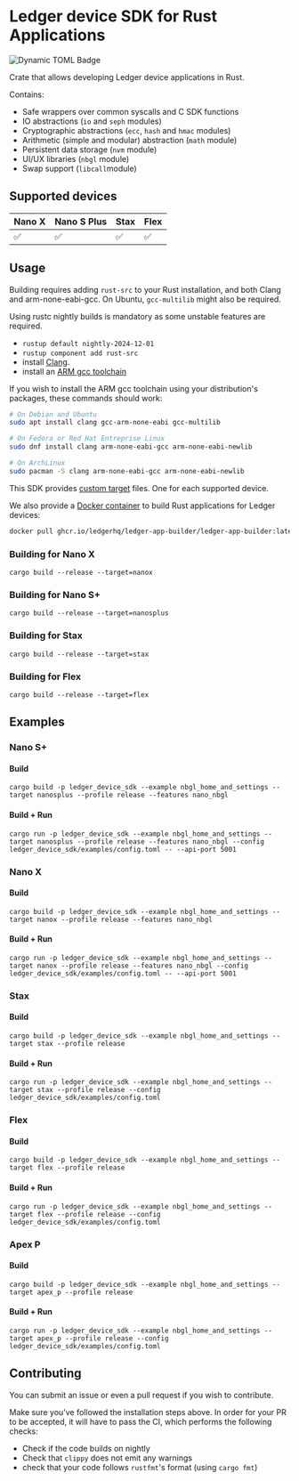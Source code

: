 # Ledger device SDK for Rust Applications
![Dynamic TOML Badge](https://img.shields.io/badge/dynamic/toml?url=https%3A%2F%2Fraw.githubusercontent.com%2FLedgerHQ%2Fledger-device-rust-sdk%2Frefs%2Fheads%2Fmaster%2Fledger_device_sdk%2FCargo.toml&query=%24.package.version&label=version)

Crate that allows developing Ledger device applications in Rust.

Contains:

- Safe wrappers over common syscalls and C SDK functions
- IO abstractions (`io` and `seph` modules)
- Cryptographic abstractions (`ecc`, `hash` and `hmac` modules)
- Arithmetic (simple and modular) abstraction (`math` module)
- Persistent data storage (`nvm` module)
- UI/UX libraries (`nbgl` module)
- Swap support (`libcall`module)

## Supported devices

|       Nano X       |    Nano S Plus     |        Stax        |       Flex         |
| ------------------ | ------------------ | ------------------ | ------------------ |
| :white_check_mark: | :white_check_mark: | :white_check_mark: | :white_check_mark: |

## Usage

Building requires adding `rust-src` to your Rust installation, and both Clang and arm-none-eabi-gcc.
On Ubuntu, `gcc-multilib` might also be required.

Using rustc nightly builds is mandatory as some unstable features are required.

- `rustup default nightly-2024-12-01`
- `rustup component add rust-src`
- install [Clang](http://releases.llvm.org/download.html).
- install an [ARM gcc toolchain](https://developer.arm.com/tools-and-software/open-source-software/developer-tools/gnu-toolchain/gnu-rm/downloads)

If you wish to install the ARM gcc toolchain using your distribution's packages, these commands should work:

```bash
# On Debian and Ubuntu
sudo apt install clang gcc-arm-none-eabi gcc-multilib

# On Fedora or Red Hat Entreprise Linux
sudo dnf install clang arm-none-eabi-gcc arm-none-eabi-newlib

# On ArchLinux
sudo pacman -S clang arm-none-eabi-gcc arm-none-eabi-newlib
```

This SDK provides [custom target](https://doc.rust-lang.org/rustc/targets/custom.html) files. One for each supported device.

We also provide a [Docker container](https://github.com/LedgerHQ/ledger-app-builder) to build Rust applications for Ledger devices:

```bash
docker pull ghcr.io/ledgerhq/ledger-app-builder/ledger-app-builder:latest
````

### Building for Nano X

```
cargo build --release --target=nanox
```

### Building for Nano S+

```
cargo build --release --target=nanosplus
```

### Building for Stax

```
cargo build --release --target=stax
```

### Building for Flex

```
cargo build --release --target=flex
```

## Examples
### Nano S+
#### Build 
```
cargo build -p ledger_device_sdk --example nbgl_home_and_settings --target nanosplus --profile release --features nano_nbgl
```
#### Build + Run
```
cargo run -p ledger_device_sdk --example nbgl_home_and_settings --target nanosplus --profile release --features nano_nbgl --config ledger_device_sdk/examples/config.toml -- --api-port 5001
```
### Nano X
#### Build
```
cargo build -p ledger_device_sdk --example nbgl_home_and_settings --target nanox --profile release --features nano_nbgl
```
#### Build + Run
```
cargo run -p ledger_device_sdk --example nbgl_home_and_settings --target nanox --profile release --features nano_nbgl --config ledger_device_sdk/examples/config.toml -- --api-port 5001
```
### Stax
#### Build
```
cargo build -p ledger_device_sdk --example nbgl_home_and_settings --target stax --profile release
```
#### Build + Run
```
cargo run -p ledger_device_sdk --example nbgl_home_and_settings --target stax --profile release --config ledger_device_sdk/examples/config.toml
```
### Flex
#### Build
```
cargo build -p ledger_device_sdk --example nbgl_home_and_settings --target flex --profile release
```
#### Build + Run
```
cargo run -p ledger_device_sdk --example nbgl_home_and_settings --target flex --profile release --config ledger_device_sdk/examples/config.toml
```
### Apex P
#### Build
```
cargo build -p ledger_device_sdk --example nbgl_home_and_settings --target apex_p --profile release
```
#### Build + Run
```
cargo run -p ledger_device_sdk --example nbgl_home_and_settings --target apex_p --profile release --config ledger_device_sdk/examples/config.toml
```

## Contributing

You can submit an issue or even a pull request if you wish to contribute.

Make sure you've followed the installation steps above. In order for your PR to be accepted, it will have to pass the CI, which performs the following checks:

- Check if the code builds on nightly
- Check that `clippy` does not emit any warnings
- check that your code follows `rustfmt`'s format (using `cargo fmt`)
